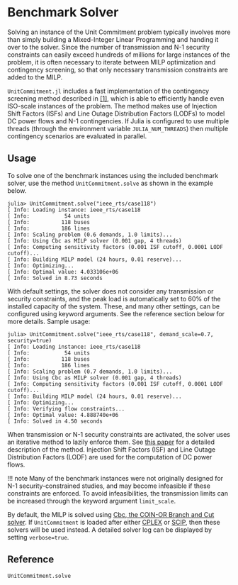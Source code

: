 Benchmark Solver
================

Solving an instance of the Unit Commitment problem typically involves more
than simply building a Mixed-Integer Linear Programming and handing it over to the
solver. Since the number of transmission and N-1 security constraints can
easily exceed hundreds of millions for large instances of the problem, it is often
necessary to iterate between MILP optimization and contingency screening, so
that only necessary transmission constraints are added to the MILP.

`UnitCommitment.jl` includes a fast implementation of the contingency
screening method described in
[[1]](https://doi.org/10.1109/TPWRS.2019.2892620), which is able to
efficiently handle even ISO-scale instances of the problem. The method makes
use of Injection Shift Factors (ISFs) and Line Outage Distribution Factors
(LODFs) to model DC power flows and N-1 contingencies. If Julia is configured
to use multiple threads (through the environment variable `JULIA_NUM_THREADS`)
then multiple contingency scenarios are evaluated in parallel.

Usage
-----

To solve one of the benchmark instances using the included benchmark solver, use the method `UnitCommitment.solve`
as shown in the example below.

    julia> UnitCommitment.solve("ieee_rts/case118")
    [ Info: Loading instance: ieee_rts/case118
    [ Info:           54 units
    [ Info:          118 buses
    [ Info:          186 lines
    [ Info: Scaling problem (0.6 demands, 1.0 limits)...
    [ Info: Using Cbc as MILP solver (0.001 gap, 4 threads)
    [ Info: Computing sensitivity factors (0.001 ISF cutoff, 0.0001 LODF cutoff)...
    [ Info: Building MILP model (24 hours, 0.01 reserve)...
    [ Info: Optimizing...
    [ Info: Optimal value: 4.033106e+06
    [ Info: Solved in 8.73 seconds

With default settings, the solver does not consider any transmission or
security constraints, and the peak load is automatically set to 60% of the
installed capacity of the system. These, and many other settings, can be
configured using keyword arguments. See the reference section below for more
details. Sample usage:

    julia> UnitCommitment.solve("ieee_rts/case118", demand_scale=0.7, security=true)
    [ Info: Loading instance: ieee_rts/case118
    [ Info:           54 units
    [ Info:          118 buses
    [ Info:          186 lines
    [ Info: Scaling problem (0.7 demands, 1.0 limits)...
    [ Info: Using Cbc as MILP solver (0.001 gap, 4 threads)
    [ Info: Computing sensitivity factors (0.001 ISF cutoff, 0.0001 LODF cutoff)...
    [ Info: Building MILP model (24 hours, 0.01 reserve)...
    [ Info: Optimizing...
    [ Info: Verifying flow constraints...
    [ Info: Optimal value: 4.888740e+06
    [ Info: Solved in 4.50 seconds

When transmission or N-1 security constraints are activated, the solver uses an
iterative method to lazily enforce them. See [this
paper](https://doi.org/10.1109/TPWRS.2019.2892620) for a detailed description
of the method. Injection Shift Factors (ISF) and Line Outage Distribution
Factors (LODF) are used for the computation of DC power flows. 

!!! note
    Many of the benchmark instances were not originally designed for N-1
    security-constrained studies, and may become infeasible if these constraints
    are enforced. To avoid infeasibilities, the transmission limits can be
    increased through the keyword argument `limit_scale`.

By default, the MILP is solved using [Cbc, the COIN-OR Branch and Cut
solver](https://github.com/coin-or/Cbc). If `UnitCommitment` is loaded after
either [CPLEX](https://github.com/JuliaOpt/CPLEX.jl) or
[SCIP](https://github.com/SCIP-Interfaces/SCIP.jl), then these solvers will be
used instead. A detailed solver log can be displayed by setting `verbose=true`.

## Reference

```@docs
UnitCommitment.solve
```
